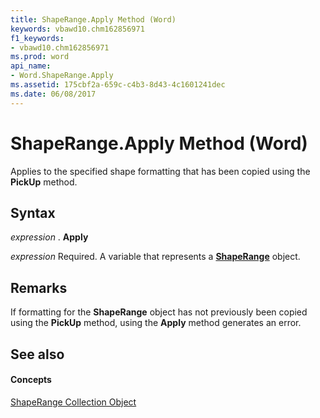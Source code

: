 ```yaml
---
title: ShapeRange.Apply Method (Word)
keywords: vbawd10.chm162856971
f1_keywords:
- vbawd10.chm162856971
ms.prod: word
api_name:
- Word.ShapeRange.Apply
ms.assetid: 175cbf2a-659c-c4b3-8d43-4c1601241dec
ms.date: 06/08/2017
---
```



# ShapeRange.Apply Method (Word)

Applies to the specified shape formatting that has been copied using the **PickUp** method.


## Syntax

 _expression_ . **Apply**

 _expression_ Required. A variable that represents a **[ShapeRange](shaperange-object-word.md)** object.


## Remarks

If formatting for the **ShapeRange** object has not previously been copied using the **PickUp** method, using the **Apply** method generates an error.


## See also


#### Concepts


[ShapeRange Collection Object](shaperange-object-word.md)

